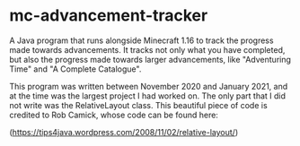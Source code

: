 # mc-advancement-tracker
A Java program that runs alongside Minecraft 1.16 to track the progress made towards advancements. It tracks not only what you have completed, but also the progress made towards larger advancements, like "Adventuring Time" and "A Complete Catalogue".

This program was written between November 2020 and January 2021, and at the time was the largest project I had worked on. The only part that I did not write was the RelativeLayout class. This beautiful piece of code is credited to Rob Camick, whose code can be found here:

(https://tips4java.wordpress.com/2008/11/02/relative-layout/)
